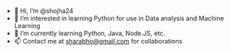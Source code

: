 - 👋 Hi, I’m @shojha24
- 👀 I’m interested in learning Python for use in Data analysis and Machine Learning
- 🌱 I’m currently learning Python, Java, Node.JS, etc.
- 📫 Contact me at sharabho@gmail.com for collaborations

<!---
shojha24/shojha24 is a ✨ special ✨ repository because its `README.md` (this file) appears on your GitHub profile.
You can click the Preview link to take a look at your changes.
--->

